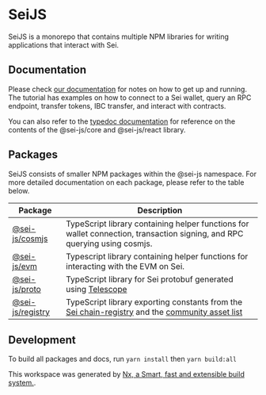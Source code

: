 # SeiJS

SeiJS is a monorepo that contains multiple NPM libraries for writing applications that interact with Sei.

## Documentation

Please check [our documentation](https://docs.sei.io) for notes on how to get up and running. The tutorial has examples on how to connect to a Sei wallet, query an RPC endpoint, transfer tokens, IBC transfer, and interact with contracts.

You can also refer to the [typedoc documentation](https://sei-protocol.github.io/sei-js/) for reference on the contents of the @sei-js/core and @sei-js/react library.


## Packages

SeiJS consists of smaller NPM packages within the @sei-js namespace. For more detailed documentation on each package, please refer to the table below.

| Package                            | Description                                                                                                                                                                                            |
|------------------------------------|--------------------------------------------------------------------------------------------------------------------------------------------------------------------------------------------------------|
| [@sei-js/cosmjs](packages/cosmjs)  | TypeScript library containing helper functions for wallet connection, transaction signing, and RPC querying using cosmjs.                                                                              |
| [@sei-js/evm](packages/evm)        | Typescript library containing helper functions for interacting with the EVM on Sei.                                                                                                                    |
| [@sei-js/proto](packages/proto)    | TypeScript library for Sei protobuf generated using [Telescope](https://github.com/osmosis-labs/telescope)                                                                                             |
| [@sei-js/registry](packages/proto) | TypeScript library exporting constants from the [Sei chain-registry](https://github.com/sei-protocol/chain-registry) and the [community asset list](https://github.com/Sei-Public-Goods/sei-assetlist) |

## Development
To build all packages and docs, run `yarn install` then `yarn build:all`

This workspace was generated by [Nx, a Smart, fast and extensible build system.](https://nx.dev).
